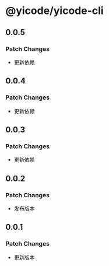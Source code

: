 # @yicode/yicode-cli

## 0.0.5

### Patch Changes

-   更新依赖

## 0.0.4

### Patch Changes

-   更新依赖

## 0.0.3

### Patch Changes

-   更新依赖

## 0.0.2

### Patch Changes

-   发布版本

## 0.0.1

### Patch Changes

-   更新版本
